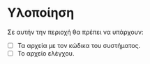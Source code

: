 # Υλοποίηση

Σε αυτήν την περιοχή θα πρέπει να υπάρχουν:
- [ ] Τα αρχεία με τον κώδικα του συστήματος.
- [ ] Το αρχείο ελέγχου.